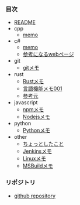 ﻿### 目次
- [README](./README.md)
- cpp
  - [memo](./cpp/memo.md)
- c#
  - [memo](./csharp/memo.md)
  - [参考になるwebページ](./csharp/参考になるwebページ.md)
- git
  - [gitメモ](./git/memo.md)
- rust
  - [Rustメモ](./rust/Rustメモ.md)
  - [言語機能メモ001](./rust/言語機能メモ001.md)
  - [参考元](./rust/参考元.md)
- javascript
  - [npmメモ](./javascript/npmメモ.md)
  - [Nodejsメモ](./javascript/Nodejsメモ.md)
- python
  - [Pythonメモ](./python/Pythonメモ.md)
- other
  - [ちょっとしたこと](./other/ちょっとしたこと.md)
  - [Jenkinsメモ](./other/Jenkinsメモ.md)
  - [Linuxメモ](./other/Linuxメモ.md)
  - [MSBuildメモ](./other/MSBuildメモ.md)


### リポジトリ
- [github repository](https://github.com/squallcloud/Memo)
